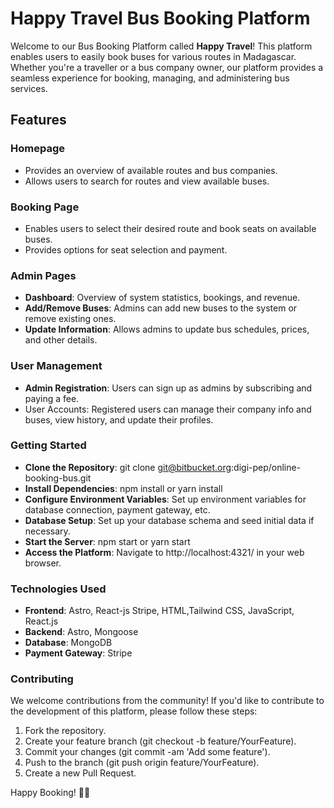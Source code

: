 # Happy Travel Bus Booking Platform

Welcome to our Bus Booking Platform called **Happy Travel**! This platform enables users to easily book buses for various routes in Madagascar. Whether you're a traveller or a bus company owner, our platform provides a seamless experience for booking, managing, and administering bus services.

## Features

### Homepage

- Provides an overview of available routes and bus companies.
- Allows users to search for routes and view available buses.

### Booking Page

- Enables users to select their desired route and book seats on available buses.
- Provides options for seat selection and payment.

### Admin Pages

- **Dashboard**: Overview of system statistics, bookings, and revenue.
- **Add/Remove Buses**: Admins can add new buses to the system or remove existing ones.
- **Update Information**: Allows admins to update bus schedules, prices, and other details.

### User Management

- **Admin Registration**: Users can sign up as admins by subscribing and paying a fee.
- User Accounts: Registered users can manage their company info and buses, view history, and update their profiles.

### Getting Started

- **Clone the Repository**: git clone git@bitbucket.org:digi-pep/online-booking-bus.git
- **Install Dependencies**: npm install or yarn install
- **Configure Environment Variables**: Set up environment variables for database connection, payment gateway, etc.
- **Database Setup**: Set up your database schema and seed initial data if necessary.
- **Start the Server**: npm start or yarn start
- **Access the Platform**: Navigate to http://localhost:4321/ in your web browser.

### Technologies Used

- **Frontend**: Astro, React-js Stripe, HTML,Tailwind CSS, JavaScript, React.js
- **Backend**: Astro, Mongoose
- **Database**: MongoDB
- **Payment Gateway**: Stripe

### Contributing

We welcome contributions from the community! If you'd like to contribute to the development of this platform, please follow these steps:

1. Fork the repository.
2. Create your feature branch (git checkout -b feature/YourFeature).
3. Commit your changes (git commit -am 'Add some feature').
4. Push to the branch (git push origin feature/YourFeature).
5. Create a new Pull Request.

Happy Booking! 🚌🎉
